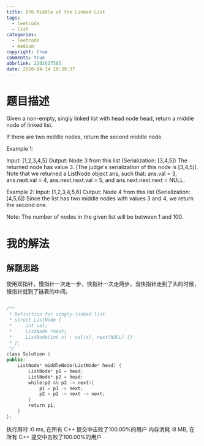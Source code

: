 ```yaml
---
title: 876.Middle of the Linked List
tags:
  - leetcode
  - list
categories:
  - leetcode
  - medium
copyright: true
comments: true
abbrlink: 2202627585
date: 2020-04-14 19:39:37
---
```

# 题目描述
Given a non-empty, singly linked list with head node head, return a middle node of linked list.

If there are two middle nodes, return the second middle node.

Example 1:

Input: [1,2,3,4,5]
Output: Node 3 from this list (Serialization: [3,4,5])
The returned node has value 3.  (The judge's serialization of this node is [3,4,5]).
Note that we returned a ListNode object ans, such that:
ans.val = 3, ans.next.val = 4, ans.next.next.val = 5, and ans.next.next.next = NULL.

Example 2:
Input: [1,2,3,4,5,6]
Output: Node 4 from this list (Serialization: [4,5,6])
Since the list has two middle nodes with values 3 and 4, we return the second one.
 

Note:
The number of nodes in the given list will be between 1 and 100.

# 我的解法
## 解题思路
使用双指针，慢指针一次走一步，快指针一次走两步，当快指针走到了头的时候，慢指针就到了链表的中间。
```C++

/**
 * Definition for singly-linked list.
 * struct ListNode {
 *     int val;
 *     ListNode *next;
 *     ListNode(int x) : val(x), next(NULL) {}
 * };
 */
class Solution {
public:
    ListNode* middleNode(ListNode* head) {
        ListNode* p1 = head;
        ListNode* p2 = head;
        while(p2 && p2 -> next){
            p1 = p1 -> next;
            p2 = p2 -> next -> next;
        }
        return p1;
    }
};


```

执行用时 :0 ms, 在所有 C++ 提交中击败了100.00%的用户
内存消耗 :8 MB, 在所有 C++ 提交中击败了100.00%的用户
